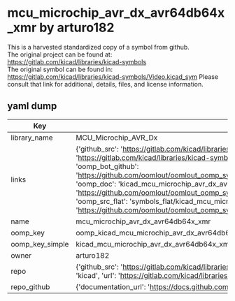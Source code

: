 # mcu_microchip_avr_dx_avr64db64x_xmr by arturo182  
This is a harvested standardized copy of a symbol from github.  
The original project can be found at:  
https://gitlab.com/kicad/libraries/kicad-symbols  
The original symbol can be found in:
https://gitlab.com/kicad/libraries/kicad-symbols/Video.kicad_sym
Please consult that link for additional, details, files, and license information.  
## yaml dump  
| Key | Value |  
| --- | --- |  
| library_name | MCU_Microchip_AVR_Dx |  
| links | {'github_src': 'https://gitlab.com/kicad/libraries/kicad-symbols/Video.kicad_sym', 'github_src_repo': 'https://gitlab.com/kicad/libraries/kicad-symbols', 'oomp_bot': 'kicad_mcu_microchip_avr_dx_avr64db64x_xmr/working', 'oomp_bot_github': 'https://github.com/oomlout/oomlout_oomp_symbol_bot/tree/main/kicad_mcu_microchip_avr_dx_avr64db64x_xmr/working', 'oomp_doc': 'kicad_mcu_microchip_avr_dx_avr64db64x_xmr/working', 'oomp_doc_github': 'https://github.com/oomlout/oomlout_oomp_symbol_doc/tree/main/kicad_mcu_microchip_avr_dx_avr64db64x_xmr/working', 'oomp_src_flat': 'symbols_flat/kicad_mcu_microchip_avr_dx_avr64db64x_xmr/working', 'oomp_src_flat_github': 'https://github.com/oomlout/oomlout_oomp_symbol_src/tree/main/kicad_mcu_microchip_avr_dx_avr64db64x_xmr/working'} |  
| name | mcu_microchip_avr_dx_avr64db64x_xmr |  
| oomp_key | oomp_kicad_mcu_microchip_avr_dx_avr64db64x_xmr |  
| oomp_key_simple | kicad_mcu_microchip_avr_dx_avr64db64x_xmr |  
| owner | arturo182 |  
| repo | {'github_src': 'https://gitlab.com/kicad/libraries/kicad-symbols/Video.kicad_sym', 'name': 'libraries/kicad-symbols', 'owner': 'kicad', 'url': 'https://gitlab.com/kicad/libraries/kicad-symbols'} |  
| repo_github | {'documentation_url': 'https://docs.github.com/rest/repos/repos#get-a-repository', 'message': 'Not Found'} |  

